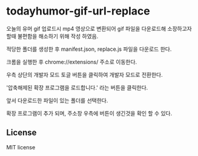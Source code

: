 # todayhumor-gif-url-replace

오늘의 유머 gif 업로드시 mp4 영상으로 변환되어 gif 파일을 다운로드해 소장하고자 할때 불편함을 해소하기 위해 작성 하였음.


적당한 폴더를 생성한 후 manifest.json, replace.js 파일을 다운로드 한다.

크롬을 실행한 후 chrome://extensions/ 주소로 이동한다.

우측 상단의 개발자 모드 토글 버튼을 클릭하여 개발자 모드로 전환한다.

'압축해제된 확장 프로그램을 로드합니다.' 라는 버튼을 클릭한다.

앞서 다운로드한 파일이 있는 폴더를 선택한다.

확장 프로그램이 추가 되며, 주소창 우측에 버튼이 생긴것을 확인 할 수 있다.

License
-
MIT license
